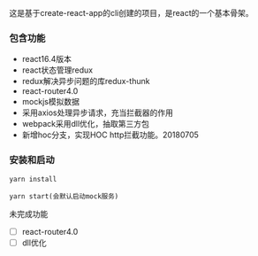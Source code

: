 这是基于create-react-app的cli创建的项目，是react的一个基本骨架。

### 包含功能
- react16.4版本
- react状态管理redux
- redux解决异步问题的库redux-thunk
- react-router4.0
- mockjs模拟数据
- 采用axios处理异步请求，充当拦截器的作用
- webpack采用dll优化，抽取第三方包
- 新增hoc分支，实现HOC http拦截功能。20180705

### 安装和启动
```
yarn install 

yarn start(会默认启动mock服务)
```

未完成功能
- [ ] react-router4.0
- [ ] dll优化
